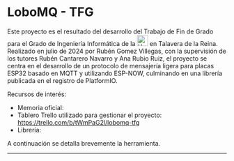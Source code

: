# LoboMQ - TFG

Este proyecto es el resultado del desarrollo del Trabajo de Fin de Grado para el Grado de Ingeniería Informática de la <a href="https://www.uclm.es/es/toledo/fcsociales/grado-informatica"><img src="https://esi.uclm.es/assets/uploads/2022/03/logo_uclm.png" alt="Universidad de Castilla-La Mancha" height="25em"/></a> en Talavera de la Reina. Realizado en julio de 2024 por Rubén Gomez Villegas, con la supervisión de los tutores Rubén Cantarero Navarro y Ana Rubio Ruiz, el proyecto se centra en el desarrollo de un protocolo de mensajería ligera para placas ESP32 basado en MQTT y utilizando ESP-NOW, culminando en una librería publicada en el registro de PlatformIO.

Recursos de interés:
- Memoria oficial: <insertar>
- Tablero Trello utilizado para gestionar el proyecto: <https://trello.com/b/tWmPaG2l/lobomq-tfg>
- Librería: <insertar>

A continuación se detalla brevemente la herramienta.

-----
